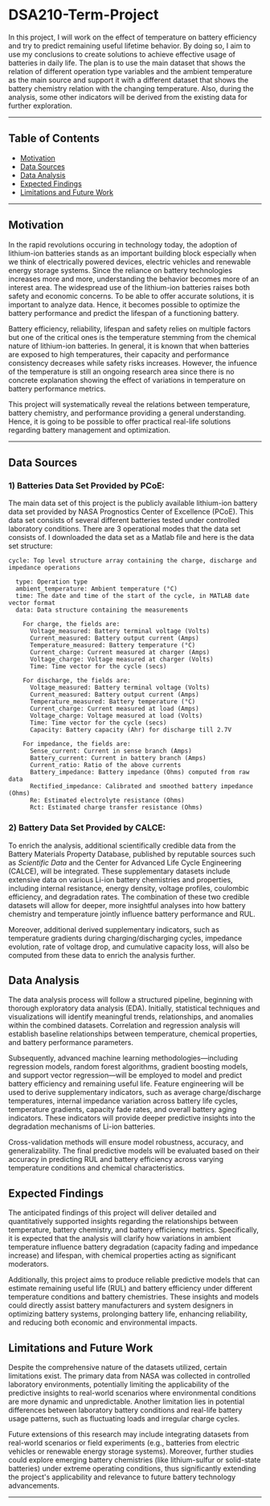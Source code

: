 # DSA210-Term-Project

In this project, I will work on the effect of temperature on battery efficiency and try to predict remaining useful lifetime behavior. By doing so, I aim to use my conclusions to create solutions to achieve effective usage of batteries in daily life. The plan is to use the main dataset that shows the relation of different operation type variables and the ambient temperature as the main source and support it with a different dataset that shows the battery chemistry relation with the changing temperature. Also, during the analysis, some other indicators will be derived from the existing data for further exploration.

---

## Table of Contents
- [Motivation](#motivation)
- [Data Sources](#data-sources)
- [Data Analysis](#data-analysis)
- [Expected Findings](#expected-findings)
- [Limitations and Future Work](#limitations-and-future-work)

---

## Motivation

In the rapid revolutions occuring in technology today, the adoption of lithium-ion batteries stands as an important building block especially when we think of electrically powered devices, electric vehicles and renewable energy storage systems. Since the reliance on battery technologies increases more and more, understanding the behavior becomes more of an interest area. The widespread use of the lithium-ion batteries raises both safety and economic concerns. To be able to offer accurate solutions, it is important to analyze data. Hence, it becomes possible to optimize the battery performance and predict the lifespan of a functioning battery.

Battery efficiency, reliability, lifespan and safety relies on multiple factors but one of the critical ones is the temperature stemming from the chemical nature of lithium-ion batteries. In general, it is known that when batteries are exposed to high temperatures, their capacity and performance consistency decreases while safety risks increases. However, the infuence of the temperature is still an ongoing research area since there is no concrete explanation showing the effect of variations in temperature on battery performance metrics.

This project will systematically reveal the relations between temperature, battery chemistry, and performance providing a general understanding. Hence, it is going to be possible to offer practical real-life solutions regarding battery management and optimization.

---

## Data Sources

### 1)  **Batteries Data Set Provided by PCoE:**

The main data set of this project is the publicly available lithium-ion battery data set provided by NASA Prognostics Center of Excellence (PCoE). This data set consists of several different batteries tested under controlled laboratory conditions. There are 3 operational modes that the data set consists of. I downloaded the data set as a Matlab file and here is the data set structure:

```
cycle: Top level structure array containing the charge, discharge and impedance operations

  type: Operation type
  ambient_temperature: Ambient temperature (°C)
  time: The date and time of the start of the cycle, in MATLAB date vector format
  data: Data structure containing the measurements

    For charge, the fields are:
      Voltage_measured: Battery terminal voltage (Volts)
      Current_measured: Battery output current (Amps)
      Temperature_measured: Battery temperature (°C)
      Current_charge: Current measured at charger (Amps)
      Voltage_charge: Voltage measured at charger (Volts)
      Time: Time vector for the cycle (secs)
  
    For discharge, the fields are:
      Voltage_measured: Battery terminal voltage (Volts)
      Current_measured: Battery output current (Amps)
      Temperature_measured: Battery temperature (°C)
      Current_charge: Current measured at load (Amps)
      Voltage_charge: Voltage measured at load (Volts)
      Time: Time vector for the cycle (secs)
      Capacity: Battery capacity (Ahr) for discharge till 2.7V

    For impedance, the fields are:
      Sense_current: Current in sense branch (Amps)
      Battery_current: Current in battery branch (Amps)
      Current_ratio: Ratio of the above currents
      Battery_impedance: Battery impedance (Ohms) computed from raw data
      Rectified_impedance: Calibrated and smoothed battery impedance (Ohms)
      Re: Estimated electrolyte resistance (Ohms)
      Rct: Estimated charge transfer resistance (Ohms)
```

### 2)  **Battery Data Set Provided by CALCE:**

To enrich the analysis, additional scientifically credible data from the Battery Materials Property Database, published by reputable sources such as *Scientific Data* and the Center for Advanced Life Cycle Engineering (CALCE), will be integrated. These supplementary datasets include extensive data on various Li-ion battery chemistries and properties, including internal resistance, energy density, voltage profiles, coulombic efficiency, and degradation rates. The combination of these two credible datasets will allow for deeper, more insightful analyses into how battery chemistry and temperature jointly influence battery performance and RUL.

Moreover, additional derived supplementary indicators, such as temperature gradients during charging/discharging cycles, impedance evolution, rate of voltage drop, and cumulative capacity loss, will also be computed from these data to enrich the analysis further.

## Data Analysis
The data analysis process will follow a structured pipeline, beginning with thorough exploratory data analysis (EDA). Initially, statistical techniques and visualizations will identify meaningful trends, relationships, and anomalies within the combined datasets. Correlation and regression analysis will establish baseline relationships between temperature, chemical properties, and battery performance parameters.

Subsequently, advanced machine learning methodologies—including regression models, random forest algorithms, gradient boosting models, and support vector regression—will be employed to model and predict battery efficiency and remaining useful life. Feature engineering will be used to derive supplementary indicators, such as average charge/discharge temperatures, internal impedance variation across battery life cycles, temperature gradients, capacity fade rates, and overall battery aging indicators. These indicators will provide deeper predictive insights into the degradation mechanisms of Li-ion batteries.

Cross-validation methods will ensure model robustness, accuracy, and generalizability. The final predictive models will be evaluated based on their accuracy in predicting RUL and battery efficiency across varying temperature conditions and chemical characteristics.

## Expected Findings
The anticipated findings of this project will deliver detailed and quantitatively supported insights regarding the relationships between temperature, battery chemistry, and battery efficiency metrics. Specifically, it is expected that the analysis will clarify how variations in ambient temperature influence battery degradation (capacity fading and impedance increase) and lifespan, with chemical properties acting as significant moderators.

Additionally, this project aims to produce reliable predictive models that can estimate remaining useful life (RUL) and battery efficiency under different temperature conditions and battery chemistries. These insights and models could directly assist battery manufacturers and system designers in optimizing battery systems, prolonging battery life, enhancing reliability, and reducing both economic and environmental impacts.

## Limitations and Future Work
Despite the comprehensive nature of the datasets utilized, certain limitations exist. The primary data from NASA was collected in controlled laboratory environments, potentially limiting the applicability of the predictive insights to real-world scenarios where environmental conditions are more dynamic and unpredictable. Another limitation lies in potential differences between laboratory battery conditions and real-life battery usage patterns, such as fluctuating loads and irregular charge cycles.

Future extensions of this research may include integrating datasets from real-world scenarios or field experiments (e.g., batteries from electric vehicles or renewable energy storage systems). Moreover, further studies could explore emerging battery chemistries (like lithium-sulfur or solid-state batteries) under extreme operating conditions, thus significantly extending the project's applicability and relevance to future battery technology advancements.

---  
